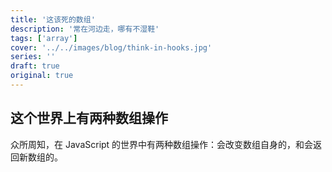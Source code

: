 ```yaml
---
title: '这该死的数组'
description: '常在河边走，哪有不湿鞋'
tags: ['array']
cover: '../../images/blog/think-in-hooks.jpg'
series: ''
draft: true
original: true
---
```


## 这个世界上有两种数组操作

众所周知，在 JavaScript 的世界中有两种数组操作：会改变数组自身的，和会返回新数组的。
